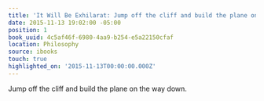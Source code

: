 ```yaml
---
title: 'It Will Be Exhilarat: Jump off the cliff and build the plane on the way down.'
date: 2015-11-13 19:02:00 -05:00
position: 1
book_uuid: 4c5af46f-6980-4aa9-b254-e5a22150cfaf
location: Philosophy
source: ibooks
touch: true
highlighted_on: '2015-11-13T00:00:00.000Z'
---
```


Jump off the cliff and build the plane on the way down.